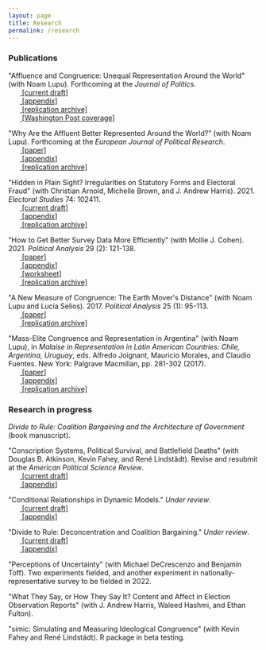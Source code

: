 ```yaml
---
layout: page
title: Research
permalink: /research
---
```


### Publications

"Affluence and Congruence: Unequal Representation Around the World" (with Noam Lupu). Forthcoming at the *Journal of Politics*.
<br>&nbsp;&nbsp;&nbsp;&nbsp;&nbsp;&nbsp;<span style="padding-right:5%"><a href='{{ "/download/Lupu-Warner-Affluence.pdf" | relative_url }}'><i class='fas fa-file-pdf'></i> [current draft]</a></span>
<br>&nbsp;&nbsp;&nbsp;&nbsp;&nbsp;&nbsp;<span style="padding-right:5%"><a href='{{ "/download/Lupu-Warner-Appendix.pdf" | relative_url }}'><i class='fas fa-file-pdf'></i> [appendix]</a></span>
<br>&nbsp;&nbsp;&nbsp;&nbsp;&nbsp;&nbsp;<span style="padding-right:5%"><a href='https://dataverse.harvard.edu/dataset.xhtml?persistentId=doi:10.7910/DVN/DBNBEU'><i class='fas fa-code-branch'></i> [replication archive]</a></span>
<br>&nbsp;&nbsp;&nbsp;&nbsp;&nbsp;&nbsp;<span style="padding-right:5%"><a href='https://www.washingtonpost.com/politics/2021/06/15/voters-around-world-think-their-governments-are-out-touch-they-have-point/'><i class='fas fa-bullhorn'></i> [Washington Post coverage]</a></span>

"Why Are the Affluent Better Represented Around the World?" (with Noam Lupu). Forthcoming at the *European Journal of Political Research*.
<br>&nbsp;&nbsp;&nbsp;&nbsp;&nbsp;&nbsp;<span style="padding-right:5%"><a href='{{ "/download/Lupu-Warner-Why-Are-the-Affluent.pdf" | relative_url }}'><i class='fas fa-file-pdf'></i> [paper]</a></span>
<br>&nbsp;&nbsp;&nbsp;&nbsp;&nbsp;&nbsp;<span style="padding-right:5%"><a href='{{ "/download/Lupu-Warner-Why-Are-the-Affluent-Appendix.pdf" | relative_url }}'><i class='fas fa-file-pdf'></i> [appendix]</a></span>
<br>&nbsp;&nbsp;&nbsp;&nbsp;&nbsp;&nbsp;<span style="padding-right:5%"><a href="https://github.com/zachwarner/Lupu-Warner-Why-Are"><i class='fab fa-github'></i> [replication archive]</a></span>

"Hidden in Plain Sight? Irregularities on Statutory Forms and Electoral Fraud" (with Christian Arnold, Michelle Brown, and J. Andrew Harris). 2021. *Electoral Studies* 74: 102411.
<br>&nbsp;&nbsp;&nbsp;&nbsp;&nbsp;&nbsp;<span style="padding-right:5%"><a href='{{ "/download/Warner-et-al-Hidden.pdf" | relative_url }}'><i class='fas fa-file-pdf'></i> [current draft]</a></span>
<br>&nbsp;&nbsp;&nbsp;&nbsp;&nbsp;&nbsp;<span style="padding-right:5%"><a href='{{ "/download/Warner-et-al-Hidden-Appendix.pdf" | relative_url }}'><i class='fas fa-file-pdf'></i> [appendix]</a></span>
<br>&nbsp;&nbsp;&nbsp;&nbsp;&nbsp;&nbsp;<span style="padding-right:5%"><a href="https://github.com/zachwarner/Warner-et-al-Hidden"><i class='fab fa-github'></i> [replication archive]</a></span>

"How to Get Better Survey Data More Efficiently" (with Mollie J. Cohen). 2021. *Political Analysis* 29 (2): 121-138.
<br>&nbsp;&nbsp;&nbsp;&nbsp;&nbsp;&nbsp;<span style="padding-right:5%"><a href='{{ "/download/Cohen-Warner-How-To.pdf" | relative_url }}'><i class='fas fa-file-pdf'></i> [paper]</a></span>
<br>&nbsp;&nbsp;&nbsp;&nbsp;&nbsp;&nbsp;<span style="padding-right:5%"><a href='{{ "/download/Cohen-Warner-Appendix.pdf" | relative_url }}'><i class='fas fa-file-pdf'></i> [appendix]</a></span>
<br>&nbsp;&nbsp;&nbsp;&nbsp;&nbsp;&nbsp;<span style="padding-right:5%"><a href='{{ "/download/Cohen-Warner-How-To-Worksheet.xls" | relative_url }}'><i class='fas fa-file-excel'></i> [worksheet]</a></span>
<br>&nbsp;&nbsp;&nbsp;&nbsp;&nbsp;&nbsp;<span style="padding-right:5%"><a href="https://codeocean.com/capsule/43d4c21a-f961-4133-ad63-b1270f2c6b46/"><i class='fas fa-code-branch'></i> [replication archive]</a></span>

"A New Measure of Congruence: The Earth Mover's Distance" (with Noam Lupu and Lucía Selios). 2017. *Political Analysis* 25 (1): 95-113.
<br>&nbsp;&nbsp;&nbsp;&nbsp;&nbsp;&nbsp;<span style="padding-right:5%"><a href='{{ "/download/Lupu-Selios-Warner-EMD.pdf" | relative_url }}'><i class='fas fa-file-pdf'></i> [paper]</a></span>
<br>&nbsp;&nbsp;&nbsp;&nbsp;&nbsp;&nbsp;<span style="padding-right:5%"><a href="https://dataverse.harvard.edu/dataset.xhtml?persistentId=doi:10.7910/DVN/NO90AJ"><i class='fas fa-code-branch'></i> [replication archive]</a></span>

"Mass-Elite Congruence and Representation in Argentina" (with Noam Lupu), in *Malaise in Representation in Latin American Countries: Chile, Argentina, Uruguay*, eds. Alfredo Joignant, Mauricio Morales, and Claudio Fuentes. New York: Palgrave Macmillan, pp. 281-302 (2017).
<br>&nbsp;&nbsp;&nbsp;&nbsp;&nbsp;&nbsp;<span style="padding-right:5%"><a href='{{ "/download/Lupu-Warner-Congruence-Argentina.pdf" | relative_url }}'><i class='fas fa-file-pdf'></i> [paper]</a></span>
<br>&nbsp;&nbsp;&nbsp;&nbsp;&nbsp;&nbsp;<span style="padding-right:5%"><a href='{{ "/download/Lupu-Warner-Congruence-Argentina-Appendix.pdf" | relative_url }}'><i class='fas fa-file-pdf'></i> [appendix]</a> </span>
<br>&nbsp;&nbsp;&nbsp;&nbsp;&nbsp;&nbsp;<span style="padding-right:5%"><a href="https://github.com/zachwarner/Lupu-Warner-Congruence-Argentina"><i class='fab fa-github'></i> [replication archive]</a></span>

### Research in progress
*Divide to Rule: Coalition Bargaining and the Architecture of Government* (book manuscript).

"Conscription Systems, Political Survival, and Battlefield Deaths" (with Douglas B. Atkinson, Kevin Fahey, and René Lindstädt). Revise and resubmit at the *American Political Science Review*.
<br>&nbsp;&nbsp;&nbsp;&nbsp;&nbsp;&nbsp;<span style="padding-right:5%"><a href='{{ "/download/Atkinson-et-al-Conscription.pdf" | relative_url }}'><i class='fas fa-file-pdf'></i> [current draft]</a></span>
<br>&nbsp;&nbsp;&nbsp;&nbsp;&nbsp;&nbsp;<span style="padding-right:5%"><a href='{{ "/download/Atkinson-et-al-Conscription-Appendix.pdf" | relative_url }}'><i class='fas fa-file-pdf'></i> [appendix]</a> </span>

"Conditional Relationships in Dynamic Models." *Under review*.
<br>&nbsp;&nbsp;&nbsp;&nbsp;&nbsp;&nbsp;<span style="padding-right:5%"><a href='{{ "/download/Warner-Conditional-Relationships.pdf" | relative_url }}'><i class='fas fa-file-pdf'></i> [current draft]</a></span>
<br>&nbsp;&nbsp;&nbsp;&nbsp;&nbsp;&nbsp;<span style="padding-right:5%"><a href='{{ "/download/Warner-Conditional-Relationships-Appendix.pdf" | relative_url }}'><i class='fas fa-file-pdf'></i> [appendix]</a></span>

"Divide to Rule: Deconcentration and Coalition Bargaining." *Under review*.
<br>&nbsp;&nbsp;&nbsp;&nbsp;&nbsp;&nbsp;<span style="padding-right:5%"><a href='{{ "/download/Warner-Divide-to-Rule.pdf" | relative_url }}'><i class='fas fa-file-pdf'></i> [current draft]</a></span>
<br>&nbsp;&nbsp;&nbsp;&nbsp;&nbsp;&nbsp;<span style="padding-right:5%"><a href='{{ "/download/Warner-Divide-to-Rule-Appendix.pdf" | relative_url }}'><i class='fas fa-file-pdf'></i> [appendix]</a> </span>

"Perceptions of Uncertainty" (with Michael DeCrescenzo and Benjamin Toff). Two experiments fielded, and another experiment in nationally-representative survey to be fielded in 2022.

"What They Say, or How They Say It? Content and Affect in Election Observation Reports" (with J. Andrew Harris, Waleed Hashmi, and Ethan Fulton).

"simic: Simulating and Measuring Ideological Congruence" (with Kevin Fahey and René Lindstädt). R package in beta testing.
